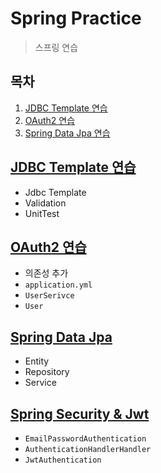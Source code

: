 # Spring Practice

> 스프링 연습

## 목차

1.  [JDBC Template 연습](#jdbc-template-연습)
2.  [OAuth2 연습](#oauth2-연습)
3.  [Spring Data Jpa 연습](#spring-data-jpa-연습)

## [JDBC Template 연습](./JdbcTemplate)

- Jdbc Template
- Validation
- UnitTest

## [OAuth2 연습](./OAuth2)

- 의존성 추가
- `application.yml`
- `UserSerivce`
- `User`

## [Spring Data Jpa](./SpringDataJpa)

- Entity
- Repository
- Service

## [Spring Security & Jwt](./spring-security-jwt)

- `EmailPasswordAuthentication`
- `AuthenticationHandlerHandler`
- `JwtAuthentication`